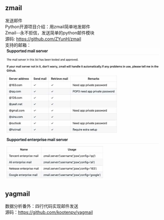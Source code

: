 

## zmail
发送邮件  
Python开源项目介绍：用zmail简单地发邮件  
Zmail--永不拒信，发送简单的python邮件模块  
源码: <https://github.com/ZYunH/zmail>  
支持的邮箱：  
![](./images/zmail-support.jpg)

## yagmail
数据分析番外：四行代码实现邮件发送  
源码：<https://github.com/kootenpv/yagmail>